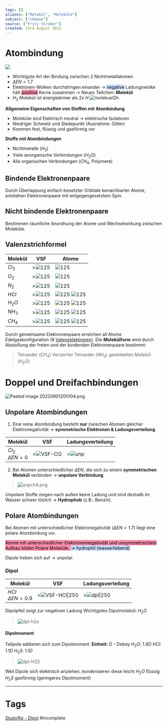 ```yaml
---
tags: []
aliases: ["Molekül", "Moleküle"]
subject: ["chemie"]
source: ["Fritz Struber"]
created: 23rd August 2022
---
```


# Atombindung
![](assets/Atom-bnd.png)
- Wichtigste Art der Bindung zwischen 2 Nichtmetallatomen
- $\Delta EN < 1.7$
- Elektronen-Wolken durchdringen einander $\rightarrow$ <mark style="background: #ADCCFFA6;">negative</mark> Ladungswolke hält <mark style="background: #FF5582A6;">positive</mark> Kerne zusammen $\rightarrow$ Neues Teilchen: **Molekül**
- $H_{2}$ Molekül ist energieärmer als 2x $H$
![molekuel2h](assets/molekuel2h.png)

**Allgemeine Eigenschaften von Stoffen mit Atombindung**
- Moleküle sind Elektrisch neutral $\rightarrow$ elektrische Isolatoren
- Niedriger Schmelz und Siedepunkt (Ausnahme: Gitter)
- Kommen fest, flüssig und gasförmig vor

**Stoffe mit Atombindungen**
- Nichtmetalle ($H_{2}$)
- Viele anorganische Verbindungen ($H_{2}O$)
- Alle organischen Verbindungen ($CH_{4}$, Polymere)

## Bindende Elektronenpaare
Durch Überlappung einfach besetzter Orbitale benachbarter Atome, entstehen Elektronenpaare mit entgegengesetztem Spin.

## Nicht bindende Elektronenpaare
Bestimmen räumliche Anordnung der Atome und Wechselwirkung zwischen Moleküle.

## Valenzstrichformel
| Molekül  | VSF                    | Atome                                                                               |
| -------- | ---------------------- | ----------------------------------------------------------------------------------- |
| $Cl_{2}$ | >![125](assets/VSF-Cl2.png) | ![125](assets/Cl.png)                                           |
| $O_{2}$  | >![125](assets/VSF-O2.png)  | ![125](assets/O.png)                                           |
| $N_{2}$  | >![125](assets/VSF-N2.png)  | ![125](assets/N.png)                                           |
| $HCl$    | >![125](assets/VSF-HCl.png) | ![125](assets/H.png) ![125](assets/Cl.png) |
| $H_{2}O$ | >![125](assets/VSF-H2O.png) | ![125](assets/H.png) ![125](assets/O.png)                                                                                     |
| $NH_{3}$ | >![125](assets/VSF-NH3.png) | ![125](assets/N.png) ![125](assets/H.png)                                                                                    |
| $CH_{4}$ | >![125](assets/VSF-CH4.png) | ![125](assets/C.png) ![125](assets/H.png)                                                                                   |

Durch gemeinsame Elektronenpaare erreichen all Atome Edelgaskonfiguration (8 [Valenzelektronen](Valenzelektronen.md)).
Die **Molekülform** wird durch Abstoßung der freien und der bindenden Elektronenpaare bestimmt:
> Tetraeder ($CH_{4}$)
> Verzerrter Tetraeder ($NH_{3}$)
> gewinkeltes Molekül ($H_{2}O$)


# Doppel und Dreifachbindungen

![Pasted image 20220901200104.png](assets/Pasted%20image%2020220901200104.png)

## Unpolare Atombindungen
1. Eine reine Atombindung besteht **nur** zwischen Atomen gleicher Elektronegativität $\rightarrow$ **symmetrische Elektronen & Ladungsverteilung**

| Molekül                   | VSF                             | Ladungsverteilung       |
| ------------------------- | ------------------------------- | ----------------------- |
| $Cl_2$ <br> $\Delta EN=0$ | >![VSF-Cl2](assets/VSF-Cl2.png) | >![unp](assets/unp.png) | 

2. Bei Atomen unterschiedlicher $\Delta EN$, die sich zu einem **symmetrischen Molekül** verbinden $\rightarrow$ **unpolare Verbindung**
>![unpch4.png](assets/unpch4.png)

Unpolare Stoffe zeigen nach außen keine Ladung und sind deshalb im Wasser schwer löslich $\rightarrow$ **Hydrophob** (z.B.: Benzin).

## Polare Atombindungen
Bei Atomen mit unterschiedlicher Elektronegativität ($\Delta EN < 1.7$) liegt eine polare Atombindung vor.

<mark style="background: #FF5582A6;">Atome mit unterschiedlicher Elektronennegativität und unsymmetrischem Aufbau bilden Polare Moleküle. 	 </mark> 
<mark style="background: #ADCCFFA6;">$\rightarrow$ hydrophil (wasserliebend) </mark> 

Dipole heben sich auf $\rightarrow$ unpolar. 

### Dipol

| Molekül                    | VSF                    | Ladungsverteilung  |
| -------------------------- | ---------------------- | ------------------ |
| $HCl$ <br> $\Delta EN=0.9$ | >![VSF-HCl\|250](assets/VSF-HCl.png) | >![dpl\|250](assets/dpl.png) |

Dipolpfeil zeigt zur negativen Ladung
Wichtigstes Dipolmolekül: $H_{2}O$
>![dpl-h2o](assets/dpl-h2o.png)

#### Dipolmoment
Teilpole addieren sich zum Dipolmoment:
**Einheit:** D - Debey
$H_{2}O$: $1.9D$
$HCl$: $1.1D$
$H_{2}S$: $1.1D$

>![dpl-H2S](assets/dpl-H2S.png)

Weil Dipole sich elektrisch anziehen, kondensieren diese leicht
$H_{2}O$ flüssig 
$H_{2}S$ gasförmig (geringeres Dipolmoment)

 

---
# Tags
[Studyflix - Dipol](https://studyflix.de/chemie/dipol-2390)
#incomplete 
